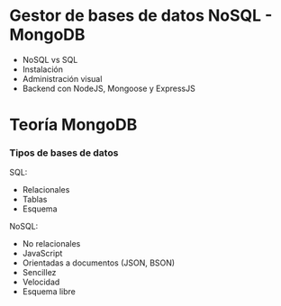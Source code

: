 # Gestor de bases de datos NoSQL - MongoDB

* NoSQL vs SQL
* Instalación
* Administración visual
* Backend con NodeJS, Mongoose y ExpressJS


# Teoría MongoDB

### Tipos de bases de datos

SQL:
* Relacionales
* Tablas
* Esquema

NoSQL:
* No relacionales
* JavaScript
* Orientadas a documentos (JSON, BSON)
* Sencillez
* Velocidad
* Esquema libre